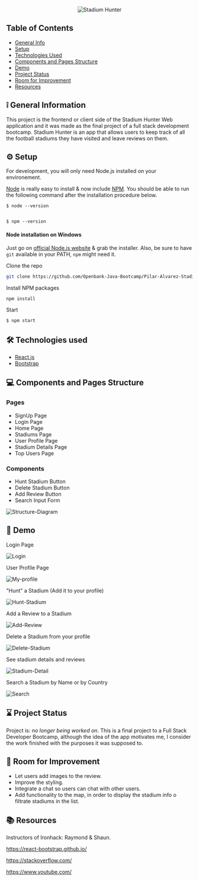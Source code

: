 




<!-- PROJECT LOGO -->
<br />
<div align="center">
  <img src="src/images/LOGITO.png" alt="Stadium Hunter">
 
 
</div>



## Table of Contents
* [General Info](#general-information)
* [Setup](#setup)
* [Technologies Used](#technologies-used)
* [Components and Pages Structure](#components-and-pages-structure)
* [Demo](#demo)
* [Project Status](#project-status)
* [Room for Improvement](#room-for-improvement)
* [Resources](#resources)




## :grey_exclamation: General Information
This project is the frontend or client side of the Stadium Hunter Web application and it was made as the final project of a full stack development bootcamp.
Stadium Hunter is an app that allows users to keep track of all the football stadiums they have visited and leave reviews on them.



## :gear: Setup

For development, you will only need Node.js installed on your environement. 

[Node](http://nodejs.org/) is really easy to install & now include [NPM](https://npmjs.org/).
You should be able to run the following command after the installation procedure
below.

    $ node --version
    

    $ npm --version
   


#### Node installation on Windows

Just go on [official Node.js website](http://nodejs.org/) & grab the installer.
Also, be sure to have `git` available in your PATH, `npm` might need it.



Clone the repo
   ```sh
   git clone https://github.com/Openbank-Java-Bootcamp/Pilar-Alvarez-Stadium-Hunter-Client
   ```
Install NPM packages
   ```sh
   npm install
   ```
Start
   ```sh
   $ npm start
   ```



## :hammer_and_wrench: Technologies used


* [React.js](https://reactjs.org/)
* [Bootstrap](https://getbootstrap.com)




## :computer: Components and Pages Structure

### Pages
* SignUp Page
* Login Page
* Home Page
* Stadiums Page
* User Profile Page
* Stadium Details Page
* Top Users Page


### Components
* Hunt Stadium Button
* Delete Stadium Button
* Add Review Button
* Search Input Form

![Structure-Diagram](pages-diagram.gif)


## :movie_camera: Demo

Login Page 

![Login](Login.gif)

User Profile Page

![My-profile](My-profile.gif)

"Hunt" a Stadium (Add it to your profile)

![Hunt-Stadium](Hunt-Stadium.gif)

Add a Review to a Stadium

![Add-Review](Add-review.gif)

Delete a Stadium from your profile

![Delete-Stadium](delete-stadium.gif)

See stadium details and reviews

![Stadium-Detail](stadium-detail.gif)

Search a Stadium by Name or by Country

![Search](search.gif)


## :hourglass: Project Status
Project is: _no longer being worked on_.
This is a final project to a Full Stack Developer Bootcamp, although the idea of ​​the app motivates me, I consider the work finished with the purposes it was supposed to.


## :rocket: Room for Improvement

- Let users add images to the review.
- Improve the styling.
- Integrate a chat so users can chat with other users.
- Add functionality to the map, in order to display the stadium info o filtrate stadiums in the list.



## :books: Resources

Instructors of Ironhack: Raymond & Shaun.

https://react-bootstrap.github.io/

https://stackoverflow.com/

https://www.youtube.com/
